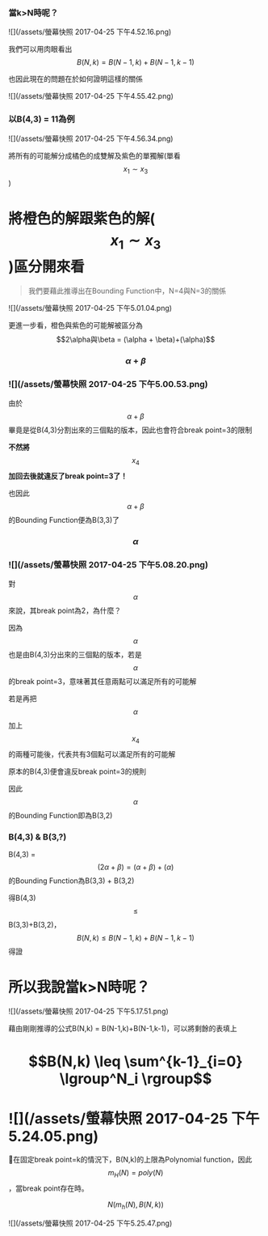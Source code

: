 ### 當k&gt;N時呢？

![](/assets/螢幕快照 2017-04-25 下午4.52.16.png)

我們可以用肉眼看出$$B(N,k) = B(N-1,k) + B(N-1,k-1)$$

也因此現在的問題在於如何證明這樣的關係

![](/assets/螢幕快照 2017-04-25 下午4.55.42.png)

### 以B\(4,3\) = 11為例

![](/assets/螢幕快照 2017-04-25 下午4.56.34.png)

將所有的可能解分成橘色的成雙解及紫色的單獨解\(單看$$x_1 \sim x_3$$\)

# 將橙色的解跟紫色的解\($$x_1 \sim x_3$$\)區分開來看

> 我們要藉此推導出在Bounding Function中，N=4與N=3的關係

![](/assets/螢幕快照 2017-04-25 下午5.01.04.png)

更進一步看，橙色與紫色的可能解被區分為$$2\alpha與\beta = (\alpha + \beta)+(\alpha)$$

### $$\alpha + \beta$$

### ![](/assets/螢幕快照 2017-04-25 下午5.00.53.png)

由於$$\alpha+\beta$$畢竟是從B\(4,3\)分割出來的三個點的版本，因此也會符合break point=3的限制

**不然將**$$x_4$$**加回去後就違反了break point=3了！**

也因此$$\alpha+\beta$$的Bounding Function便為B\(3,3\)了

### $$\alpha$$

### ![](/assets/螢幕快照 2017-04-25 下午5.08.20.png)

對$$\alpha$$來說，其break point為2，為什麼？

因為$$\alpha$$也是由B\(4,3\)分出來的三個點的版本，若是$$\alpha$$的break point=3，意味著其任意兩點可以滿足所有的可能解

若是再把$$\alpha$$加上$$x_4$$的兩種可能後，代表共有3個點可以滿足所有的可能解

原本的B\(4,3\)便會違反break point=3的規則

因此$$\alpha$$的Bounding Function即為B\(3,2\)

### B\(4,3\) & B\(3,?\)

B\(4,3\) = $$(2\alpha+\beta)=(\alpha+\beta)+(\alpha)$$的Bounding Function為B\(3,3\) + B\(3,2\)

得B\(4,3\) $$\leq$$ B\(3,3\)+B\(3,2\)，$$B(N,k) \leq B(N-1,k)+B(N-1,k-1)$$得證

# 所以我說當k&gt;N時呢？

![](/assets/螢幕快照 2017-04-25 下午5.17.51.png)

藉由剛剛推導的公式B\(N,k\) = B\(N-1,k\)+B\(N-1,k-1\)，可以將剩餘的表填上

# $$B(N,k) \leq \sum^{k-1}_{i=0} \lgroup^N_i \rgroup$$

# ![](/assets/螢幕快照 2017-04-25 下午5.24.05.png)

在固定break point=k的情況下，B\(N,k\)的上限為Polynomial function，因此$$m_H(N) = poly(N)$$，當break point存在時。

$$N(m_{h}(N), B(N,k))$$

![](/assets/螢幕快照 2017-04-25 下午5.25.47.png)


